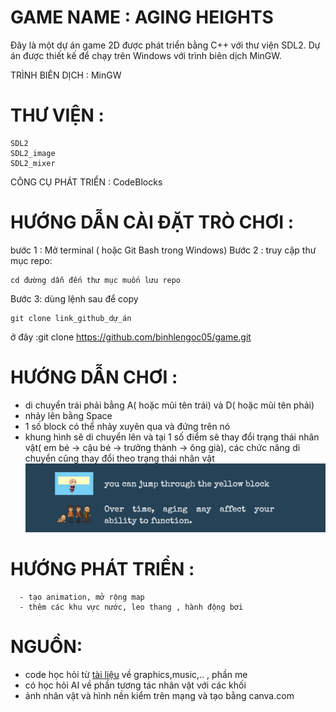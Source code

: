 #  GAME NAME : AGING HEIGHTS
Đây là một dự án game 2D được phát triển bằng C++ với thư viện SDL2. Dự án được thiết kế để chạy trên Windows với trình biên dịch MinGW.

TRÌNH BIÊN DỊCH : MinGW

# THƯ VIỆN :
```bass
SDL2
SDL2_image
SDL2_mixer
```
CÔNG CỤ PHÁT TRIỂN : CodeBlocks
# HƯỚNG DẪN CÀI ĐẶT TRÒ CHƠI :
bước 1 : Mở terminal ( hoặc Git Bash trong Windows)
Bước 2 : truy cập thư mục repo:
```bass
cd đường dẫn đến thư mục muốn lưu repo
```
Bước 3: dùng lệnh sau để copy
```bass
git clone link_github_dự_án

```
ở đây :git clone https://github.com/binhlengoc05/game.git
# HƯỚNG DẪN CHƠI :
  - di chuyển trái phải bằng A( hoặc mũi tên trái) và D( hoặc mũi tên phải)
  - nhảy lên bằng Space
  - 1 số block có thể nhảy xuyên qua và đứng trên nó
  - khung hình sẽ di chuyển lên và tại 1 số điểm sẽ thay đổi trạng thái nhân vật( em bé -> cậu bé -> trưởng thành -> ông già), các chức năng di chuyển cũng thay đổi theo trạng thái nhân vật
  ![Hướng dẫn](https://raw.githubusercontent.com/binhlengoc05/game/main/huongdan.png)

# HƯỚNG PHÁT TRIỂN :
```bass
  - tạo animation, mở rộng map
  - thêm các khu vực nước, leo thang , hành động bơi
```
# NGUỒN:
- code học hỏi từ [tài liệu](https://sites.google.com/site/ltncvnu/l%E1%BB%8Bch-h%E1%BB%8Dct%C3%A0i-li%E1%BB%87u) về graphics,music,.. , phần me
- có học hỏi AI về phần tương tác nhân vật với các khối
- ảnh nhân vật và hình nền kiểm trên mạng và tạo bằng canva.com
